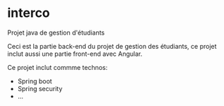 # interco
Projet java de gestion d'étudiants

Ceci est la partie back-end du projet de gestion des étudiants, ce projet inclut aussi une partie front-end avec Angular.

Ce projet inclut commme technos:
- Spring boot
- Spring security
- ...
